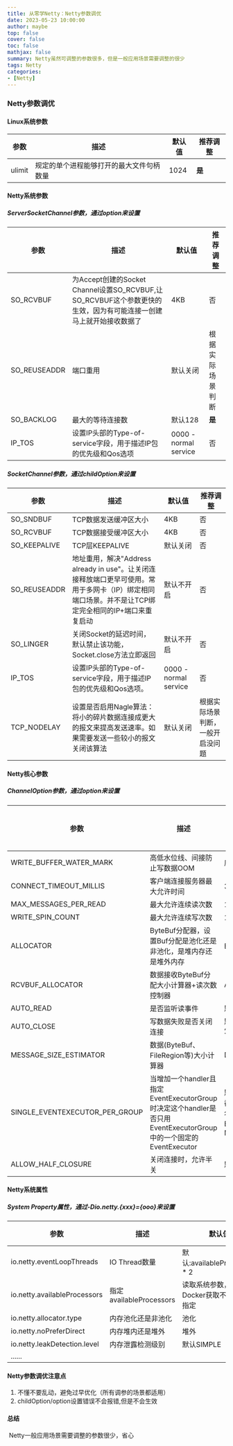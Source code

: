```yaml
---
title: 从零学Netty：Netty参数调优
date: 2023-05-23 10:00:00
author: maybe
top: false
cover: false
toc: false
mathjax: false
summary: Netty虽然可调整的参数很多，但是一般应用场景需要调整的很少
tags: Netty
categories:
- [Netty]
---
```


### Netty参数调优

#### Linux系统参数

| 参数   | 描述                                     | 默认值 | 推荐调整 |
| ------ | ---------------------------------------- | ------ | -------- |
| ulimit | 规定的单个进程能够打开的最大文件句柄数量 | 1024   | **是**   |

#### Netty系统参数

##### ServerSocketChannel参数，通过option来设置

| 参数         | 描述                                                         | 默认值                | 推荐调整         |
| ------------ | ------------------------------------------------------------ | --------------------- | ---------------- |
| SO_RCVBUF    | 为Accept创建的Socket Channel设置SO_RCVBUF,让SO_RCVBUF这个参数更快的生效，因为有可能连接一创建马上就开始接收数据了 | 4KB                   | 否               |
| SO_REUSEADDR | 端口重用                                                     | 默认关闭              | 根据实际场景判断 |
| SO_BACKLOG   | 最大的等待连接数                                             | 默认128               | **是**           |
| IP_TOS       | 设置IP头部的Type-of-service字段，用于描述IP包的优先级和Qos选项 | 0000 - normal service | 否               |

##### SocketChannel参数，通过childOption来设置

| 参数         | 描述                                                         | 默认值                | 推荐调整                         |
| ------------ | ------------------------------------------------------------ | --------------------- | -------------------------------- |
| SO_SNDBUF    | TCP数据发送缓冲区大小                                        | 4KB                   | 否                               |
| SO_RCVBUF    | TCP数据接受缓冲区大小                                        | 4KB                   | 否                               |
| SO_KEEPALIVE | TCP层KEEPALIVE                                               | 默认关闭              | 否                               |
| SO_REUSEADDR | 地址重用，解决"Address already in use"。让关闭连接释放端口更早可使用。常用于多网卡（IP）绑定相同端口场景。并不是让TCP绑定完全相同的IP+端口来重复启动 | 默认不开启            | 否                               |
| SO_LINGER    | 关闭Socket的延迟时间，默认禁止该功能，Socket.close方法立即返回 | 默认不开启            | 否                               |
| IP_TOS       | 设置IP头部的Type-of-service字段，用于描述IP包的优先级和Qos选项。 | 0000 - normal service | 否                               |
| TCP_NODELAY  | 设置是否启用Nagle算法：将小的碎片数据连接成更大的报文来提高发送速率。如果需要发送一些较小的报文关闭该算法 | 默认关闭              | 根据实际场景判断，一般开启没问题 |

#### Netty核心参数

##### ChannelOption参数，通过option来设置

| 参数                           | 描述                                                         | 默认值                                                       | 推荐调整 |
| ------------------------------ | ------------------------------------------------------------ | ------------------------------------------------------------ | -------- |
| WRITE_BUFFER_WATER_MARK        | 高低水位线、间接防止写数据OOM                                | 底水位32KB，高水位64KB                                       | 否       |
| CONNECT_TIMEOUT_MILLIS         | 客户端连接服务器最大允许时间                                 | 30秒                                                         | **是**   |
| MAX_MESSAGES_PER_READ          | 最大允许连续读次数                                           | 16次                                                         | 否       |
| WRITE_SPIN_COUNT               | 最大允许连续写次数                                           | 16次                                                         | 否       |
| ALLOCATOR                      | ByteBuf分配器，设置Buf分配是池化还是非池化，是堆内存还是堆外内存 | ByteBufAllocator.DEFULT：池化+堆外                           | 否       |
| RCVBUF_ALLOCATOR               | 数据接收ByteBuf分配大小计算器+读次数控制器                   | AdaptiveRecvByteBufAllocator                                 | 否       |
| AUTO_READ                      | 是否监听读事件                                               | 默认打开                                                     | 否       |
| AUTO_CLOSE                     | 写数据失败是否关闭连接                                       | 默认打开。如果失败不关闭的话下次还会写，可能还是失败         | 否       |
| MESSAGE_SIZE_ESTIMATOR         | 数据(ByteBuf、FileRegion等)大小计算器                        | DefaultMessageSizeEstimator.DEFULT                           | 否       |
| SINGLE_EVENTEXECUTOR_PER_GROUP | 当增加一个handler且指定EventExecutorGroup时决定这个handler是否只用EventExecutorGroup中的一个固定的EventExecutor | 默认True。一个handler不管是否共享，都绑定唯一一个EventExecutor。所以小名叫pinEventExecutor。没有指定EventExecutor就复用channel的NioEventLoop | 否       |
| ALLOW_HALF_CLOSURE             | 关闭连接时，允许半关                                         | 默认不允许半关                                               | 否       |

#### Netty系统属性

##### System Property属性，通过-Dio.netty.{xxx}={ooo}来设置

| 参数                         | 描述                    | 默认值                                     | 推荐调整               |
| ---------------------------- | ----------------------- | ------------------------------------------ | ---------------------- |
| io.netty.eventLoopThreads    | IO Thread数量           | 默认:availableProcessors * 2               | 否                     |
| io.netty.availableProcessors | 指定availableProcessors | 读取系统参数，注意Docker获取不准确需要指定 | **Docker部署需要调整** |
| io.netty.allocator.type      | 内存池化还是非池化      | 池化                                       | 否                     |
| io.netty.noPreferDirect      | 内存堆内还是堆外        | 堆外                                       | 否                     |
| io.netty.leakDetection.level | 内存泄露检测级别        | 默认SIMPLE                                 | 否                     |
| ......                       |                         |                                            |                        |

#### Netty参数调优注意点

1. 不懂不要乱动，避免过早优化（所有调参的场景都适用）
2. childOption/option设置错误不会报错,但是不会生效

#### 总结

​	Netty一般应用场景需要调整的参数很少，省心